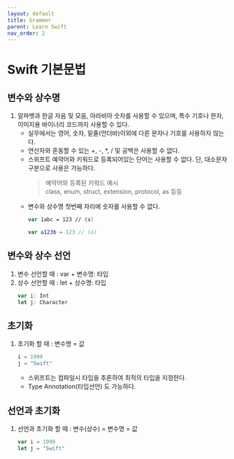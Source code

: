 ```yaml
---
layout: default
title: Grammer
parent: Learn Swift
nav_order: 2
---
```



# Swift 기본문법

## 변수와 상수명

1. 알파벳과 한글 자음 및 모음, 아라비아 숫자를 사용할 수 있으며, 특수 기호나 한자,<br>이미지용 바이너리 코드까지 사용할 수 있다.
    * 실무에서는 영어, 숫자, 밑줄(언더바)이외에 다른 문자나 기호를 사용하지 않는다.
    * 연산자와 혼동할 수 있는 +, -, *, / 및 공백은 사용할 수 없다.
    * 스위프트 예약어와 키워드로 등록되어있는 단어는 사용할 수 없다. 단, 대소문자 구분으로 사용은 가능하다.
        >예약어와 등록된 키워드 예시<br>
        >class, enum, struct, extension, protocol, as 등등
    * 변수와 상수명 첫번째 자리에 숫자를 사용할 수 없다.
        ```swift
        var 1abc = 123 // (x)

        var a123b = 123 // (o)
        ```

## 변수와 상수 선언

1. 변수 선언할 때 : var + 변수명: 타입
2. 상수 선언할 때 : let + 상수명: 타입
    ```swift
    var i: Int
    let j: Character
    ```

## 초기화

1. 초기화 할 때 : 변수명 = 값
    ```swift
    i = 1999
    j = "Swift"
    ```
    * 스위프트는 컴파일시 타입을 추론하여 최적의 타입을 지정한다.
    * Type Annotation(타입선언) 도 가능하다.

## 선언과 초기화
1. 선언과 초기화 할 때 : 변수(상수) = 변수명 = 값
    ```swift
    var i = 1999
    let j = "Swift"
    ```